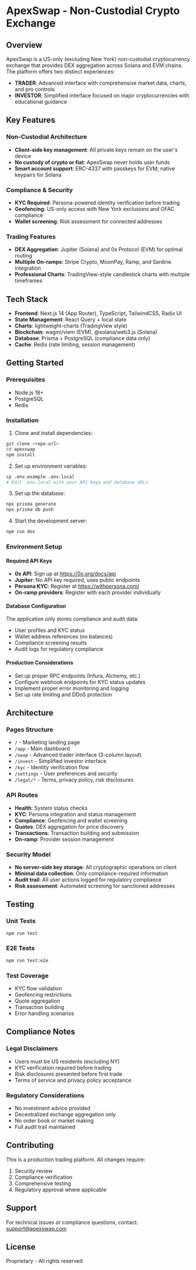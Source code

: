 # ApexSwap - Non-Custodial Crypto Exchange

## Overview

ApexSwap is a US-only (excluding New York) non-custodial cryptocurrency exchange that provides DEX aggregation across Solana and EVM chains. The platform offers two distinct experiences:

- **TRADER**: Advanced interface with comprehensive market data, charts, and pro controls
- **INVESTOR**: Simplified interface focused on major cryptocurrencies with educational guidance

## Key Features

### Non-Custodial Architecture
- **Client-side key management**: All private keys remain on the user's device
- **No custody of crypto or fiat**: ApexSwap never holds user funds
- **Smart account support**: ERC-4337 with passkeys for EVM; native keypairs for Solana

### Compliance & Security
- **KYC Required**: Persona-powered identity verification before trading
- **Geofencing**: US-only access with New York exclusions and OFAC compliance
- **Wallet screening**: Risk assessment for connected addresses

### Trading Features
- **DEX Aggregation**: Jupiter (Solana) and 0x Protocol (EVM) for optimal routing
- **Multiple On-ramps**: Stripe Crypto, MoonPay, Ramp, and Sardine integration
- **Professional Charts**: TradingView-style candlestick charts with multiple timeframes

## Tech Stack

- **Frontend**: Next.js 14 (App Router), TypeScript, TailwindCSS, Radix UI
- **State Management**: React Query + local state
- **Charts**: lightweight-charts (TradingView style)
- **Blockchain**: wagmi/viem (EVM), @solana/web3.js (Solana)
- **Database**: Prisma + PostgreSQL (compliance data only)
- **Cache**: Redis (rate limiting, session management)

## Getting Started

### Prerequisites
- Node.js 18+
- PostgreSQL
- Redis

### Installation

1. Clone and install dependencies:
```bash
git clone <repo-url>
cd apexswap
npm install
```

2. Set up environment variables:
```bash
cp .env.example .env.local
# Edit .env.local with your API keys and database URLs
```

3. Set up the database:
```bash
npx prisma generate
npx prisma db push
```

4. Start the development server:
```bash
npm run dev
```

### Environment Setup

#### Required API Keys
- **0x API**: Sign up at https://0x.org/docs/api
- **Jupiter**: No API key required, uses public endpoints
- **Persona KYC**: Register at https://withpersona.com/
- **On-ramp providers**: Register with each provider individually

#### Database Configuration
The application only stores compliance and audit data:
- User profiles and KYC status
- Wallet address references (no balances)
- Compliance screening results
- Audit logs for regulatory compliance

#### Production Considerations
- Set up proper RPC endpoints (Infura, Alchemy, etc.)
- Configure webhook endpoints for KYC status updates
- Implement proper error monitoring and logging
- Set up rate limiting and DDoS protection

## Architecture

### Pages Structure
- `/` - Marketing landing page
- `/app` - Main dashboard
- `/swap` - Advanced trader interface (3-column layout)
- `/invest` - Simplified investor interface
- `/kyc` - Identity verification flow
- `/settings` - User preferences and security
- `/legal/*` - Terms, privacy policy, risk disclosures

### API Routes
- **Health**: System status checks
- **KYC**: Persona integration and status management
- **Compliance**: Geofencing and wallet screening
- **Quotes**: DEX aggregation for price discovery
- **Transactions**: Transaction building and submission
- **On-ramp**: Provider session management

### Security Model
- **No server-side key storage**: All cryptographic operations on client
- **Minimal data collection**: Only compliance-required information
- **Audit trail**: All user actions logged for regulatory compliance
- **Risk assessment**: Automated screening for sanctioned addresses

## Testing

### Unit Tests
```bash
npm run test
```

### E2E Tests
```bash
npm run test:e2e
```

### Test Coverage
- KYC flow validation
- Geofencing restrictions
- Quote aggregation
- Transaction building
- Error handling scenarios

## Compliance Notes

### Legal Disclaimers
- Users must be US residents (excluding NY)
- KYC verification required before trading
- Risk disclosures presented before first trade
- Terms of service and privacy policy acceptance

### Regulatory Considerations
- No investment advice provided
- Decentralized exchange aggregation only
- No order book or market making
- Full audit trail maintained

## Contributing

This is a production trading platform. All changes require:
1. Security review
2. Compliance verification
3. Comprehensive testing
4. Regulatory approval where applicable

## Support

For technical issues or compliance questions, contact: support@apexswap.com

## License

Proprietary - All rights reserved